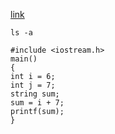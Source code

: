 [link](https://www.google.com)

` ls -a `

```
#include <iostream.h>
main()
{
int i = 6;
int j = 7;
string sum;
sum = i + 7;
printf(sum);
}
``` 
